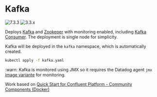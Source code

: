 # Kafka

![7.3.3](https://img.shields.io/badge/Confluent-7.3.3-173362?labelColor=f0f0f0&logo=ApacheKafka&logoColor=173362)
![3.3.x](https://img.shields.io/badge/Kafka-3.3.x-000000?labelColor=f0f0f0&logo=ApacheKafka&logoColor=000000)

Deploys [Kafka](https://docs.datadoghq.com/integrations/kafka) and [Zookeper](https://docs.datadoghq.com/integrations/zk) with monitoring enabled, including [Kafka Consumer](https://docs.datadoghq.com/integrations/kafka/#kafka-consumer-integration). The deployment is single node for simplicity.

Kafka will be deployed in the `kafka` namespace, which is automatically created.

```bash
kubectl apply -f kafka.yaml
```

:warn: Kafka is monitored using JMX so it requires the Datadog agent `jmx` [image variante](https://hub.docker.com/r/datadog/agent) for monitoring.

Work based on [Quick Start for Confluent Platform - Community Components (Docker)](https://docs.confluent.io/platform/current/quickstart/cos-docker-quickstart.html)
